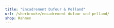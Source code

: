 ```yaml
---
title: "Encadrement Dufour & Pelland"
url: /sherbrooke/encadrement-dufour-und-pelland/
shop: Rahmen
---
```

